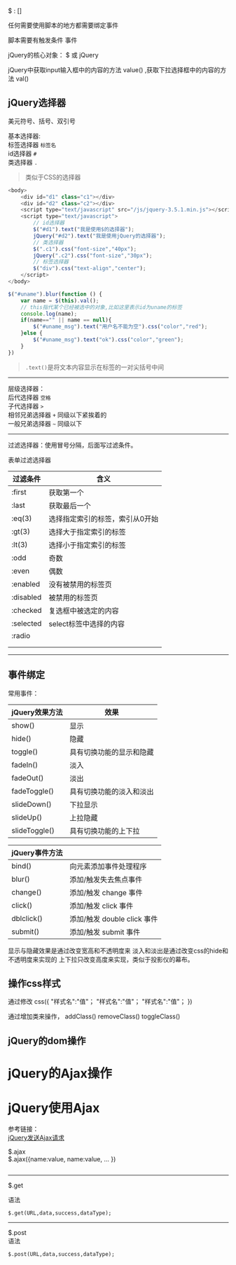 $
:
[]

任何需要使用脚本的地方都需要绑定事件

脚本需要有触发条件  事件



jQuery的核心对象： $ 或 jQuery  

jQuery中获取input输入框中的内容的方法 value() ,获取下拉选择框中的内容的方法 val()

## jQuery选择器

美元符号、括号、双引号

基本选择器:  
标签选择器 `标签名`  
id选择器 `#`  
类选择器 `.`  
> 类似于CSS的选择器

```javascript
<body>	
    <div id="d1" class="c1"></div>
    <div id="d2" class="c2"></div>
    <script type="text/javascript" src="/js/jquery-3.5.1.min.js"></script>
    <script type="text/javascript">
        // id选择器
        $("#d1").text("我是使用$的选择器");
        jQuery("#d2").text("我是使用jQuery的选择器");
        // 类选择器
        $(".c1").css("font-size","40px");
        jQuery(".c2").css("font-size","30px");
        // 标签选择器
        $("div").css("text-align","center");
    </script>
</body>
```
```javascript
$("#uname").blur(function () {
    var name = $(this).val();
    // this指代某个已经被选中的对象,比如这里表示id为uname的标签
    console.log(name);
    if(name=="" || name == null){
        $("#uname_msg").text("用户名不能为空").css("color","red");
    }else {
        $("#uname_msg").text("ok").css("color","green");
    }
})
```

> `.text()`是将文本内容显示在标签的一对尖括号中间

---
层级选择器：  
后代选择器 `空格`  
子代选择器 `>`  
相邻兄弟选择器 `+`  同级以下紧挨着的  
一般兄弟选择器 `~`  同级以下  

---
过滤选择器：使用冒号分隔，后面写过滤条件。  

表单过滤选择器

| 过滤条件  | 含义                            |
| --------- | ------------------------------- |
| :first    | 获取第一个                      |
| :last     | 获取最后一个                    |
| :eq(3)    | 选择指定索引的标签，索引从0开始 |
| :gt(3)    | 选择大于指定索引的标签          |
| :lt(3)    | 选择小于指定索引的标签          |
| :odd      | 奇数                            |
| :even     | 偶数                            |
| :enabled  | 没有被禁用的标签页              |
| :disabled | 被禁用的标签页                  |
| :checked  | 复选框中被选定的内容            |
| :selected | select标签中选择的内容          |
| :radio    |                                 |
|           |                                 |
|           |                                 |



---

## 事件绑定

常用事件：

| jQuery效果方法 | 效果                     |
| -------------- | ------------------------ |
| show()         | 显示                     |
| hide()         | 隐藏                     |
| toggle()       | 具有切换功能的显示和隐藏 |
| fadeIn()       | 淡入                     |
| fadeOut()      | 淡出                     |
| fadeToggle()   | 具有切换功能的淡入和淡出 |
| slideDown()    | 下拉显示                 |
| slideUp()      | 上拉隐藏                 |
| slideToggle()  | 具有切换功能的上下拉     |

| jQuery事件方法 |                             |
| -------------- | --------------------------- |
| bind()         | 向元素添加事件处理程序      |
| blur()         | 添加/触发失去焦点事件       |
| change()       | 添加/触发 change 事件       |
| click()        | 添加/触发 click 事件        |
| dblclick()     | 添加/触发 double click 事件 |
| submit()       | 添加/触发 submit 事件       |

显示与隐藏效果是通过改变宽高和不透明度来
淡入和淡出是通过改变css的hide和不透明度来实现的
上下拉只改变高度来实现，类似于投影仪的幕布。

## 操作css样式

通过修改
css({
    "样式名":"值"；
    "样式名":"值"；
    "样式名":"值"；
})

通过增加类来操作，
addClass() removeClass() toggleClass()

## jQuery的dom操作


# jQuery的Ajax操作
# jQuery使用Ajax

参考链接：  
[jQuery发送Ajax请求](https://blog.csdn.net/jinixin/article/details/80042763)

$.ajax  
$.ajax({name:value, name:value, ... })
```jsp

```

---
$.get  

语法
```
$.get(URL,data,success,dataType);
```

---
$.post  
语法
```jsp
$.post(URL,data,success,dataType);
```